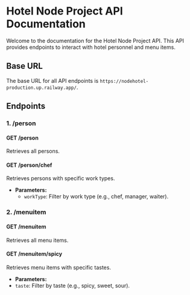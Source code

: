 
# Hotel Node Project API Documentation

Welcome to the documentation for the Hotel Node Project API. This API provides endpoints to interact with hotel personnel and menu items.

## Base URL
The base URL for all API endpoints is `https://nodehotel-production.up.railway.app/`.

## Endpoints

### 1. /person

#### GET /person
Retrieves all persons.

#### GET /person/chef
Retrieves persons with specific work types.

- **Parameters:**
  - `workType`: Filter by work type (e.g., chef, manager, waiter).
 
### 2. /menuitem

#### GET /menuitem
Retrieves all menu items.

#### GET /menuitem/spicy
Retrieves menu items with specific tastes.

- **Parameters:**
- `taste`: Filter by taste (e.g., spicy, sweet, sour).
